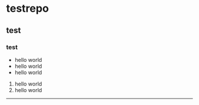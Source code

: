# testrepo
## test
### test

* hello world
 * hello world
* hello world

1. hello world
2. hello world

---
